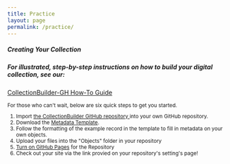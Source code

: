 ```yaml
---
title: Practice
layout: page
permalink: /practice/
---
```


 <div class="card float-right col-md-4 col-12 ml-md-2 my-2 p-0">
    <h5 class="card-header">Creating Your Collection</h5>
    <div class="card-body">
    <div class="card-text">
        <h5>For <b>illustrated, step-by-step instructions</b> on how to build your digital collection, see our: </h5><p class="text-center"><a class="btn btn-success my-2" href="{{ '/documentation/' | absolute_url }}">CollectionBuilder-GH How-To Guide</a></p>
        <small>
            <p>For those who can't wait, below are six quick steps to get you started.</p>
        <ol><li>Import <a href="https://github.com/CollectionBuilder/collectionbuilder-gh" target="_blank">the CollectionBuilder GitHub repository </a> into your own GitHub repository.</li>
            <li>Download the <a href="https://docs.google.com/spreadsheets/d/1Uv9ytll0hysMOH1j-VL1lZx6PWvc1zf3L35sK_4IuzI/edit#gid=0" target="_blank">Metadata Template</a>.</li>
            <li>Follow the formatting of the example record in the template to fill in metadata on your own objects.</li>
            <li>Upload your files into the "Objects" folder in your repository</li>
            <li><a target="_blank" href="https://help.github.com/en/articles/configuring-a-publishing-source-for-github-pages">Turn on GitHub Pages</a> for the Repository </li>
            <li>Check out your site via the link provied on your repository's setting's page!</li>
        </ol>     </small> 
    </div></div></div> 
